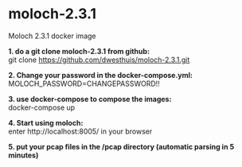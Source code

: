 # moloch-2.3.1
Moloch 2.3.1 docker image

<b>1. do a git clone moloch-2.3.1 from github:</b>
<br>git clone https://github.com/dwesthuis/moloch-2.3.1.git

<b>2. Change your password in the docker-compose.yml: </b>
<br>MOLOCH_PASSWORD=CHANGEPASSWORD!!

<b>3. use docker-compose to compose the images: </b>
<br>docker-compose up

<b>4. Start using moloch: </b>
<br>enter http://localhost:8005/ in your browser

<b>5. put your pcap files in the /pcap directory (automatic parsing in 5 minutes) </b>

